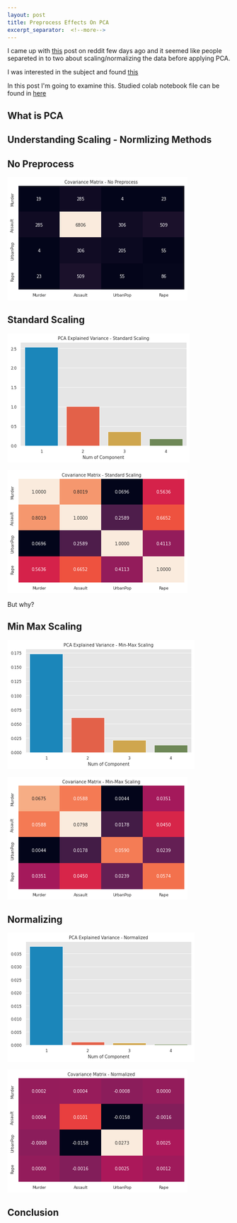 ```yaml
---
layout: post
title: Preprocess Effects On PCA
excerpt_separator:  <!--more-->
---
```


I came up with [this](https://www.reddit.com/r/datascience/comments/x89x48/is_it_normal_that_more_than_90_of_the_pca/?utm_source=share&utm_medium=ios_app&utm_name=iossmf) post on reddit few days ago and it seemed like people separeted in to two about scaling/normalizing the data before applying PCA.

I was interested in the subject and found [this](https://stats.stackexchange.com/questions/69157/why-do-we-need-to-normalize-data-before-principal-component-analysis-pca)

In this post I'm going to examine this. Studied colab notebook file can be found in [here]()

## What is PCA


## Understanding Scaling - Normlizing Methods


## No Preprocess
![covariance_matrix_no_preprocess](./_posts/img/preprocess_effects_on_pca/covariance_matrix_no_preprocess.png)

## Standard Scaling
![explained_variance_standard_scaling](./img/preprocess_effects_on_pca/explained_variance_standard_scaling.png)

![covariance_matrix_standard_scaling](./img/preprocess_effects_on_pca/covariance_matrix_standard_scaling.png)

But why?

## Min Max Scaling
![explained_variance_minmaxscale](./img/preprocess_effects_on_pca/explained_variance_minmaxscale.png)

![covariance_matrix_minmaxscale](./img/preprocess_effects_on_pca/covariance_matrix_minmaxscale.png)

## Normalizing
![explained_variance_normalized](./img/preprocess_effects_on_pca/explaine_variance_normalized.png)

![covariance_matrix_normalize](./img/preprocess_effects_on_pca/covariance_matrix_normalized.png)



## Conclusion